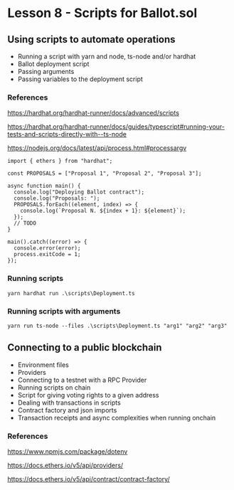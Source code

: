 # Lesson 8 - Scripts for Ballot.sol

## Using scripts to automate operations

- Running a script with yarn and node, ts-node and/or hardhat
- Ballot deployment script
- Passing arguments
- Passing variables to the deployment script

### References

https://hardhat.org/hardhat-runner/docs/advanced/scripts

https://hardhat.org/hardhat-runner/docs/guides/typescript#running-your-tests-and-scripts-directly-with--ts-node

https://nodejs.org/docs/latest/api/process.html#processargv

<pre><code>import { ethers } from "hardhat";

const PROPOSALS = ["Proposal 1", "Proposal 2", "Proposal 3"];

async function main() {
  console.log("Deploying Ballot contract");
  console.log("Proposals: ");
  PROPOSALS.forEach((element, index) => {
    console.log(`Proposal N. ${index + 1}: ${element}`);
  });
  // TODO
}

main().catch((error) => {
  console.error(error);
  process.exitCode = 1;
});</code></pre>

### Running scripts

```
yarn hardhat run .\scripts\Deployment.ts
```

### Running scripts with arguments

```
yarn run ts-node --files .\scripts\Deployment.ts "arg1" "arg2" "arg3"
```

## Connecting to a public blockchain

- Environment files
- Providers
- Connecting to a testnet with a RPC Provider
- Running scripts on chain
- Script for giving voting rights to a given address
- Dealing with transactions in scripts
- Contract factory and json imports
- Transaction receipts and async complexities when running onchain

### References

https://www.npmjs.com/package/dotenv

https://docs.ethers.io/v5/api/providers/

https://docs.ethers.io/v5/api/contract/contract-factory/

